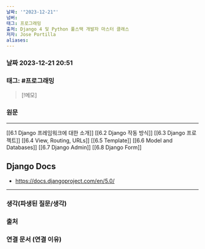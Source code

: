 ```yaml
---
날짜: '"2023-12-21"'
넘버: 
태그: 프로그래밍
출처: Django 4 및 Python 풀스택 개발자 마스터 클래스
저자: Jose Portilla
aliases:
---
```

### 날짜  2023-12-21 20:51

### 태그: #프로그래밍 

>[!메모]
>

### 원문
---
[[6.1 Django 프레임워크에 대한 소개]]
[[6.2 Django 작동 방식]]
[[6.3 Django 프로젝트]]
[[6.4 View, Routing, URLs]]
[[6.5 Template]]
[[6.6 Model and Databases]]
[[6.7 Django Admin]]
[[6.8 Django Form]]




## Django Docs
- https://docs.djangoproject.com/en/5.0/

---
### 생각(파생된 질문/생각)

### 출처

### 연결 문서 (연결 이유)
